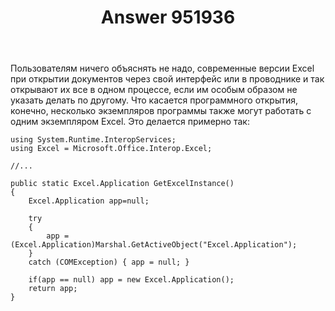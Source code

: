 ﻿---
title: "Answer 951936"
se.owner.user_id: 240512
se.owner.display_name: "MSDN.WhiteKnight"
se.owner.link: "https://ru.stackoverflow.com/users/240512/msdn-whiteknight"
se.answer_id: 951936
se.question_id: 951768
se.post_type: answer
se.score: 0
se.is_accepted: True
---
<p>Пользователям ничего объяснять не надо, современные версии Excel при открытии документов через свой интерфейс или в проводнике и так открывают их все в одном процессе, если им особым образом не указать делать по другому. Что касается программного открытия, конечно, несколько экземпляров программы также могут работать с одним экземпляром Excel. Это делается примерно так:</p>

<pre><code>using System.Runtime.InteropServices;
using Excel = Microsoft.Office.Interop.Excel;

//...

public static Excel.Application GetExcelInstance()
{ 
    Excel.Application app=null;           

    try
    {
        app = (Excel.Application)Marshal.GetActiveObject("Excel.Application");
    }
    catch (COMException) { app = null; }

    if(app == null) app = new Excel.Application();
    return app;
}
</code></pre>
